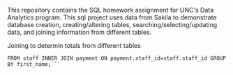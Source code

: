 This repository contains the SQL homework assignment for UNC's Data Analytics program. This sql project uses data from Sakila to demonstrate database creation, creating/altering tables, searching/selecting/updating data, and joining information from different tables. 

Joining to determin totals from different tables
```SELECT staff.first_name, staff.last_name, SUM(payment.amount) AS 'Total Amount', COUNT(payment.payment_date LIKE '2005-08%') AS '# of August 2005 Transactions'
FROM staff INNER JOIN payment ON payment.staff_id=staff.staff_id GROUP BY first_name;```


